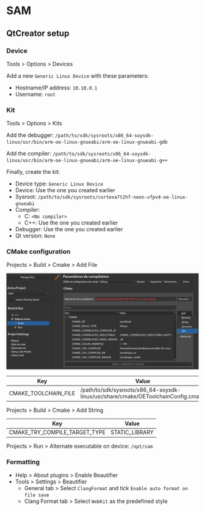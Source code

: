 # SAM

## QtCreator setup

### Device

Tools > Options > Devices

Add a new `Generic Linux Device` with these parameters:

- Hostname/IP address: `10.10.0.1`
- Username: `root`

### Kit

Tools > Options > Kits

Add the debugger: `/path/to/sdk/sysroots/x86_64-soysdk-linux/usr/bin/arm-oe-linux-gnueabi/arm-oe-linux-gnueabi-gdb`

Add the compiler: `/path/to/sdk/sysroots/x86_64-soysdk-linux/usr/bin/arm-oe-linux-gnueabi/arm-oe-linux-gnueabi-g++`

Finally, create the kit: 

- Device type: `Generic Linux Device`
- Device: Use the one you created earlier
- Sysroot: `/path/to/sdk/sysroots/cortexa7t2hf-neon-vfpv4-oe-linux-gnueabi`
- Compiler: 
  - C: `<No compiler>`
  - C++: Use the one you created earlier
- Debugger: Use the one you created earlier
- Qt version: `None`
  
### CMake configuration

Projects > Build > Cmake > Add File

![Image](/doc/images/cmake_toolchain_file.png)

Key | Value
------------ | -------------
CMAKE_TOOLCHAIN_FILE | /path/to/sdk/sysroots/x86_64-soysdk-linux/usr/share/cmake/OEToolchainConfig.cmake

Projects > Build > Cmake > Add String

Key | Value
------------ | -------------
CMAKE_TRY_COMPILE_TARGET_TYPE | STATIC_LIBRARY

Projects > Run > Alternate executable on device: `/opt/sam`

### Formatting

- Help > About plugins > Enable Beautifier
- Tools > Settings > Beautifier
  - General tab > Select `ClangFormat` and tick `Enable auto format on file save`
  - Clang Format tab > Select `WebKit` as the predefined style
